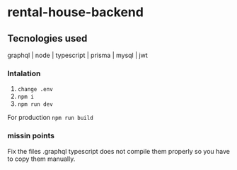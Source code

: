 # rental-house-backend

## Tecnologies used
graphql | node | typescript | prisma | mysql | jwt

### Intalation
1. `change .env`
2. `npm i`
3. `npm run dev`

For production
`npm run build`


### missin points
Fix the files .graphql typescript does not compile them properly so you have to copy them manually.
